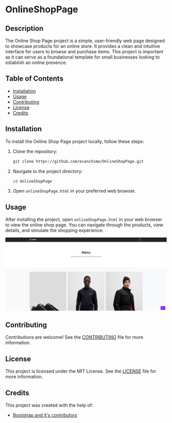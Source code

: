 # OnlineShopPage

## Description
The Online Shop Page project is a simple, user-friendly web page designed to showcase products for an online store. It provides a clean and intuitive interface for users to browse and purchase items. This project is important as it can serve as a foundational template for small businesses looking to establish an online presence.

## Table of Contents
- [Installation](#installation)
- [Usage](#usage)
- [Contributing](#contributing)
- [License](#license)
- [Credits](#credits)

## Installation
To install the Online Shop Page project locally, follow these steps:
1. Clone the repository:
    ```bash
    git clone https://github.com/evanchime/OnlineShopPage.git
    ```
2. Navigate to the project directory:
    ```bash
    cd OnlineShopPage
    ```
3. Open `onlineShopPage.html` in your preferred web browser.

## Usage
After installing the project, open `onlineShopPage.html` in your web browser to view the online shop page. You can navigate through the products, view details, and simulate the shopping experience.

![Screenshot of Online Shop Page](onlineShopPageScreenshot.png)

## Contributing

Contributions are welcome! See the [CONTRIBUTING](CONTRIBUTING.md) file for more information.

## License

This project is licensed under the MIT License. See the [LICENSE](LICENSE.md) file for more information.

## Credits
This project was created with the help of:
- [Bootstrap and it's contributors](https://getbootstrap.com/)
